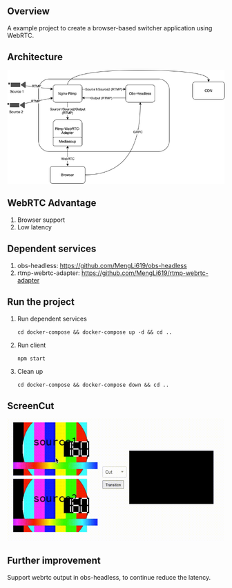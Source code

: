 ## Overview
A example project to create a browser-based switcher application using WebRTC.

## Architecture
![architecture.png](architecture.png)

## WebRTC Advantage
1. Browser support
2. Low latency

## Dependent services
1. obs-headless: https://github.com/MengLi619/obs-headless
2. rtmp-webrtc-adapter: https://github.com/MengLi619/rtmp-webrtc-adapter

## Run the project
1. Run dependent services
    ```shell script
    cd docker-compose && docker-compose up -d && cd ..
    ```
   
2. Run client
    ```shell script
    npm start
    ```
   
3. Clean up
    ```shell script
    cd docker-compose && docker-compose down && cd ..
    ``` 
   
## ScreenCut
![sceencut.gif](sceencut.gif)
    
## Further improvement
Support webrtc output in obs-headless, to continue reduce the latency.
